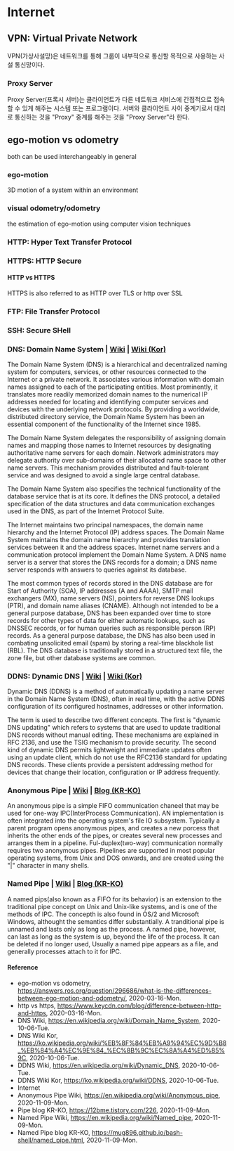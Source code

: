 # Internet

## VPN: Virtual Private Network
VPN(가상사설망)은 네트워크를 통해 그룹이 내부적으로 통신할 목적으로 사용하는 사설 통신망이다.

### Proxy Server
Proxy Server(프록시 서버)는 클라이언트가 다른 네트워크 서비스에 간접적으로 접속할 수 있게 해주는 시스템 또는 프로그램이다. 서버와 클라이언트 사이 중계기로서 대리로 통신하는 것을 "Proxy" 중계를 해주는 것을 "Proxy Server"라 한다.

## ego-motion vs odometry
both can be used interchangeably in general

### ego-motion
3D motion of a system within an environment

### visual odometry/odometry
the estimation of ego-motion using computer vision techniques

### HTTP: Hyper Text Transfer Protocol

### HTTPS: HTTP Secure

#### HTTP vs HTTPS
HTTPS is also referred to as HTTP over TLS or http over SSL

### FTP: File Transfer Protocol

### SSH: Secure SHell

### DNS: Domain Name System | [Wiki](https://en.wikipedia.org/wiki/Domain_Name_System) | [Wiki (Kor)](https://ko.wikipedia.org/wiki/%EB%8F%84%EB%A9%94%EC%9D%B8_%EB%84%A4%EC%9E%84_%EC%8B%9C%EC%8A%A4%ED%85%9C)
The Domain Name System (DNS) is a hierarchical and decentralized naming system for computers, services, or other resources connected to the Internet or a private network. It associates various information with domain names assigned to each of the participating entities. Most prominently, it translates more readily memorized domain names to the numerical IP addresses needed for locating and identifying computer services and devices with the underlying network protocols. By providing a worldwide, distributed directory service, the Domain Name System has been an essential component of the functionality of the Internet since 1985.

The Domain Name System delegates the responsibility of assigning domain names and mapping those names to Internet resources by designating authoritative name servers for each domain. Network administrators may delegate authority over sub-domains of their allocated name space to other name servers. This mechanism provides distributed and fault-tolerant service and was designed to avoid a single large central database.

The Domain Name System also specifies the technical functionality of the database service that is at its core. It defines the DNS protocol, a detailed specification of the data structures and data communication exchanges used in the DNS, as part of the Internet Protocol Suite.

The Internet maintains two principal namespaces, the domain name hierarchy and the Internet Protocol (IP) address spaces. The Domain Name System maintains the domain name hierarchy and provides translation services between it and the address spaces. Internet name servers and a communication protocol implement the Domain Name System. A DNS name server is a server that stores the DNS records for a domain; a DNS name server responds with answers to queries against its database.

The most common types of records stored in the DNS database are for Start of Authority (SOA), IP addresses (A and AAAA), SMTP mail exchangers (MX), name servers (NS), pointers for reverse DNS lookups (PTR), and domain name aliases (CNAME). Although not intended to be a general purpose database, DNS has been expanded over time to store records for other types of data for either automatic lookups, such as DNSSEC records, or for human queries such as responsible person (RP) records. As a general purpose database, the DNS has also been used in combating unsolicited email (spam) by storing a real-time blackhole list (RBL). The DNS database is traditionally stored in a structured text file, the zone file, but other database systems are common.

### DDNS: Dynamic DNS | [Wiki](https://en.wikipedia.org/wiki/Dynamic_DNS) | [Wiki (Kor)](https://ko.wikipedia.org/wiki/DDNS)
Dynamic DNS (DDNS) is a method of automatically updating a name server in the Domain Name System (DNS), often in real time, with the active DDNS configuration of its configured hostnames, addresses or other information.

The term is used to describe two different concepts. The first is "dynamic DNS updating" which refers to systems that are used to update traditional DNS records without manual editing. These mechanisms are explained in RFC 2136, and use the TSIG mechanism to provide security. The second kind of dynamic DNS permits lightweight and immediate updates often using an update client, which do not use the RFC2136 standard for updating DNS records. These clients provide a persistent addressing method for devices that change their location, configuration or IP address frequently.

### Anonymous Pipe | [Wiki](https://en.wikipedia.org/wiki/Anonymous_pipe) | [Blog (KR-KO)](https://12bme.tistory.com/226)
An anonymous pipe is a simple FIFO communication chaneel that may be used for one-way IPC(InterProcess Communication). AN implementation is often integrated into the operating system's file IO subsystem. Typically a parent program opens anonymous pipes, and creates a new porcess that inherits the other ends of the pipes, or creates several new processes and arranges them in a pipeline. Ful-duplex(two-way) communication normally requires two anonymous pipes. Pipelines are supported in most popular operating systems, from Unix and DOS onwards, and are created using the "|" character in many shells.

### Named Pipe | [Wiki](https://en.wikipedia.org/wiki/Named_pipe) | [Blog (KR-KO)](https://mug896.github.io/bash-shell/named_pipe.html)
A named pips(also known as a FIFO for its behavior) is an extension to the traditional pipe concept on Unix and Unix-like systems, and is one of the methods of IPC. The concepth is also found in OS/2 and Microsoft Windows, althought the semantics differ substantially. A tranditional pipe is unnamed and lasts only as long as the process. A named pipe, however, can last as long as the system is up, beyond the life of the process. It can be deleted if no longer used, Usually a named pipe appears as a file, and generally processes attach to it for IPC.

#### Reference
- ego-motion vs odometry, https://answers.ros.org/question/296686/what-is-the-differences-between-ego-motion-and-odometry/, 2020-03-16-Mon.
- http vs https, https://www.keycdn.com/blog/difference-between-http-and-https, 2020-03-16-Mon.
- DNS Wiki, https://en.wikipedia.org/wiki/Domain_Name_System, 2020-10-06-Tue.
- DNS Wiki Kor, https://ko.wikipedia.org/wiki/%EB%8F%84%EB%A9%94%EC%9D%B8_%EB%84%A4%EC%9E%84_%EC%8B%9C%EC%8A%A4%ED%85%9C, 2020-10-06-Tue.
- DDNS Wiki, https://en.wikipedia.org/wiki/Dynamic_DNS, 2020-10-06-Tue.
- DDNS Wiki Kor, https://ko.wikipedia.org/wiki/DDNS, 2020-10-06-Tue.
- Internet
- Anonymous Pipe Wiki, https://en.wikipedia.org/wiki/Anonymous_pipe, 2020-11-09-Mon.
- Pipe blog KR-KO, https://12bme.tistory.com/226, 2020-11-09-Mon.
- Named Pipe Wiki, https://en.wikipedia.org/wiki/Named_pipe, 2020-11-09-Mon.
- Named Pipe blog KR-KO, https://mug896.github.io/bash-shell/named_pipe.html, 2020-11-09-Mon.
